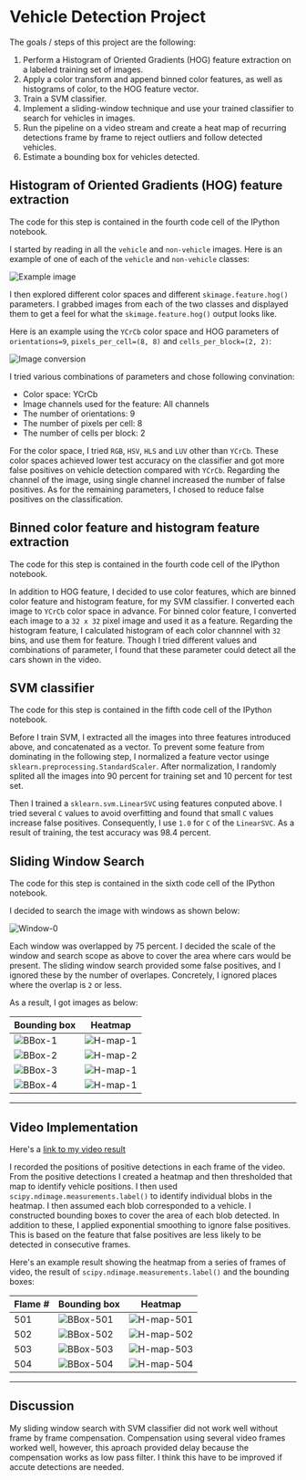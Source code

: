 # Vehicle Detection Project

The goals / steps of this project are the following:

1. Perform a Histogram of Oriented Gradients (HOG) feature extraction on a labeled training set of images.
1. Apply a color transform and append binned color features, as well as histograms of color, to the HOG feature vector.
1. Train a SVM classifier.
1. Implement a sliding-window technique and use your trained classifier to search for vehicles in images.
1. Run the pipeline on a video stream and create a heat map of recurring detections frame by frame to reject outliers and follow detected vehicles.
1. Estimate a bounding box for vehicles detected.

[//]: # (Image References)
[example]: ./output_images/example_image.png
[converted]: ./output_images/converted_image.png
[window0]: ./output_images/window_0.png
[bbox1]: ./output_images/test1_bbox.png
[bbox2]: ./output_images/test2_bbox.png
[bbox3]: ./output_images/test3_bbox.png
[bbox4]: ./output_images/test4_bbox.png
[heat1]: ./output_images/test1_heat.png
[heat2]: ./output_images/test2_heat.png
[heat3]: ./output_images/test3_heat.png
[heat4]: ./output_images/test4_heat.png
[bbox501]: ./output_images/flame_501.png
[bbox502]: ./output_images/flame_502.png
[bbox503]: ./output_images/flame_503.png
[bbox504]: ./output_images/flame_504.png
[heat501]: ./output_images/flame_501_heat.png
[heat502]: ./output_images/flame_502_heat.png
[heat503]: ./output_images/flame_503_heat.png
[heat504]: ./output_images/flame_504_heat.png


## Histogram of Oriented Gradients (HOG) feature extraction

The code for this step is contained in the fourth code cell of the IPython notebook.

I started by reading in all the `vehicle` and `non-vehicle` images.  Here is an example of one of each of the `vehicle` and `non-vehicle` classes:

![Example image][example]

I then explored different color spaces and different `skimage.feature.hog()` parameters.  I grabbed images from each of the two classes and displayed them to get a feel for what the `skimage.feature.hog()` output looks like.

Here is an example using the `YCrCb` color space and HOG parameters of `orientations=9`, `pixels_per_cell=(8, 8)` and `cells_per_block=(2, 2)`:

![Image conversion][converted]

I tried various combinations of parameters and chose following convination:

- Color space: YCrCb
- Image channels used for the feature: All channels
- The number of orientations: 9
- The number of pixels per cell: 8
- The number of cells per block: 2

For the color space, I tried `RGB`, `HSV`, `HLS` and `LUV` other than `YCrCb`.  These color spaces achieved lower test accuracy on the classifier and got more false positives on vehicle detection compared with `YCrCb`.  Regarding the channel of the image, using single channel increased the number of false positives.  As for the remaining parameters, I chosed to reduce false positives on the classification.

## Binned color feature and histogram feature extraction

The code for this step is contained in the fourth code cell of the IPython notebook.

In addition to HOG feature, I decided to use color features, which are binned color feature and histogram feature, for my SVM classifier.  I converted each image to `YCrCb` color space in advance. For binned color feature, I converted each image to a `32 x 32` pixel image and used it as a feature.  Regarding the histogram feature, I calculated histogram of each color channnel with `32` bins, and use them for feature.  Though I tried different values and combinations of parameter, I found that these parameter could detect all the cars shown in the video.

## SVM classifier

The code for this step is contained in the fifth code cell of the IPython notebook.

Before I train SVM, I extracted all the images into three features introduced above, and concatenated as a vector.  To prevent some feature from dominating in the following step, I normalized a feature vector usinge `sklearn.preprocessing.StandardScaler`.  After normalization, I randomly splited all the images into 90 percent for training set and 10 percent for test set.

Then I trained a `sklearn.svm.LinearSVC` using features conputed above.  I tried several `C` values to avoid overfitting and found that small `C` values increase false positives. Consequently, I use `1.0` for `C` of the `LinearSVC`. As a result of training, the test accuracy was 98.4 percent.

## Sliding Window Search

The code for this step is contained in the sixth code cell of the IPython notebook.

I decided to search the image with windows as shown below:

![Window-0][window0]

Each window was overlapped by 75 percent.  I decided the scale of the window and search scope as above to cover the area where cars would be present.  The sliding window search provided some false positives, and I ignored these by the number of overlapes.  Concretely, I ignored places where the overlap is `2` or less.

As a result, I got images as below:

| Bounding box      | Heatmap           |
|-------------------|-------------------|
| ![BBox-1][bbox1] | ![H-map-1][heat1] |
| ![BBox-2][bbox2] | ![H-map-2][heat2] |
| ![BBox-3][bbox3] | ![H-map-1][heat3] |
| ![BBox-4][bbox4] | ![H-map-1][heat4] |

---

## Video Implementation

Here's a [link to my video result](./output_images/project_video.mp4)

I recorded the positions of positive detections in each frame of the video.  From the positive detections I created a heatmap and then thresholded that map to identify vehicle positions.  I then used `scipy.ndimage.measurements.label()` to identify individual blobs in the heatmap.  I then assumed each blob corresponded to a vehicle.  I constructed bounding boxes to cover the area of each blob detected.  In addition to these, I applied exponential smoothing to ignore false positives.  This is based on the feature that false positives are less likely to be detected in consecutive frames.

Here's an example result showing the heatmap from a series of frames of video, the result of `scipy.ndimage.measurements.label()` and the bounding boxes:

| Flame # | Bounding box             | Heatmap               |
|---------|--------------------------|-----------------------|
| 501     | ![BBox-501][bbox501]     | ![H-map-501][heat501] |
| 502     | ![BBox-502][bbox502]     | ![H-map-502][heat502] |
| 503     | ![BBox-503][bbox503]     | ![H-map-503][heat503] |
| 504     | ![BBox-504][bbox504]     | ![H-map-504][heat504] |

---

## Discussion

My sliding window search with SVM classifier did not work well without frame by frame compensation.  Compensation using several video frames worked well, however, this aproach provided delay because the compensation works as low pass filter.  I think this have to be improved if accute detections are needed.
